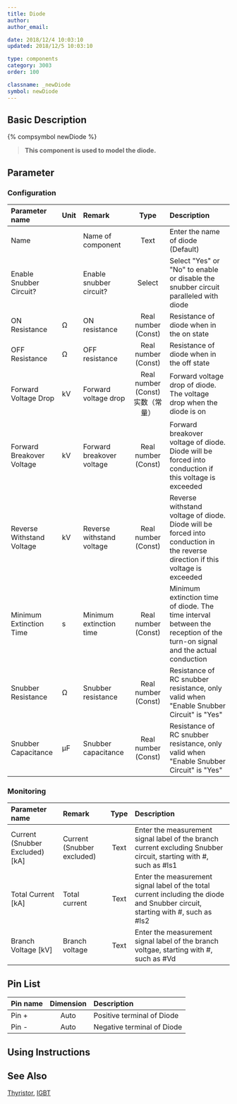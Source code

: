 ```yaml
---
title: Diode
author: 
author_email:

date: 2018/12/4 10:03:10
updated: 2018/12/5 10:03:10

type: components
category: 3003
order: 100

classname: _newDiode
symbol: newDiode
---
```

## Basic Description
{% compsymbol newDiode %}

> **This component is used to model the diode.**

## Parameter
### Configuration
| Parameter name | Unit | Remark | Type | Description |
| :--- | :--- | :--- | :--: | :--- |
| Name |  | Name of component | Text | Enter the name of diode (Default) |
| Enable Snubber Circuit? |  | Enable snubber circuit? | Select | Select "Yes" or "No" to enable or disable the snubber circuit paralleled with diode |
| ON Resistance | Ω | ON resistance | Real number (Const)  | Resistance of diode when in the on state |
| OFF Resistance | Ω | OFF resistance | Real number (Const) | Resistance of diode when in the off state |
| Forward Voltage Drop | kV | Forward voltage drop | Real number (Const)实数（常量） | Forward voltage drop of diode. The voltage drop when the diode is on |
| Forward Breakover Voltage | kV | Forward breakover voltage | Real number (Const) | Forward breakover voltage of diode. Diode will be forced into conduction if this voltage is exceeded |
| Reverse Withstand Voltage | kV | Reverse withstand voltage | Real number (Const) | Reverse withstand voltage of diode. Diode will be forced into conduction in the reverse direction if this voltage is exceeded |
| Minimum Extinction Time | s | Minimum extinction time | Real number (Const) | Minimum extinction time of diode. The time interval between the reception of the turn-on signal and the actual conduction |
| Snubber Resistance | Ω | Snubber resistance | Real number (Const) | Resistance of RC snubber resistance, only valid when "Enable Snubber Circuit" is "Yes" |
| Snubber Capacitance | μF | Snubber capacitance | Real number (Const) | Resistance of RC snubber resistance, only valid when "Enable Snubber Circuit" is "Yes" |

### Monitoring
| Parameter name | Remark | Type | Description |
| :--- | :--- | :--: | :--- |
| Current (Snubber Excluded) \[kA\] | Current (Snubber excluded) | Text | Enter the measurement signal label of the branch current excluding Snubber circuit, starting with #, such as #Is1 |
| Total Current \[kA\] | Total current | Text | Enter the measurement signal label of the total current including the diode and Snubber circuit, starting with #, such as #Is2 |
| Branch Voltage \[kV\] | Branch voltage | Text | Enter the measurement signal label of the branch voltgae, starting with #, such as #Vd |


## Pin List

| Pin name | Dimension | Description |
| :--- | :--:  | :--- |
| Pin + | Auto | Positive terminal of Diode |
| Pin - | Auto | Negative terminal of Diode |

## Using Instructions



## See Also

[Thyristor](comp_newThyristor.md), [IGBT](comp_newIGBT.md)
